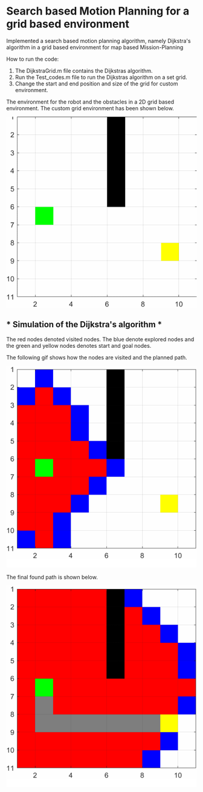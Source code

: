 #  Search based Motion Planning for a grid based environment
Implemented a search based motion planning algorithm, namely Dijkstra's algorithm in a grid based environment for map based Mission-Planning

How to run the code:
1. The DijkstraGrid.m file contains the Dijkstras algorithm.
2. Run the Test_codes.m file to run the Dijkstras algorithm on a set grid.
3. Change the start and end position and size of the grid for custom environment.

The environment for the robot and the obstacles in a 2D grid based environment.
The custom grid environment has been shown below.

![2D Environment with start and goal](./initial.gif)


## * Simulation of the Dijkstra's algorithm *
The red nodes denoted visited nodes. The blue denote explored nodes and the green and yellow nodes denotes start and goal nodes.

The following gif shows how the nodes are visited and the planned path.

![Dijkstra's Algo](./djikstragif.gif)

The final found path is shown below.

![Found path](./final.gif)

